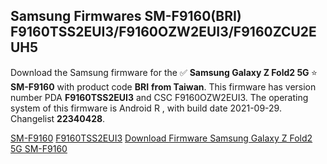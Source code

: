 <h2>Samsung Firmwares SM-F9160(BRI) F9160TSS2EUI3/F9160OZW2EUI3/F9160ZCU2EUH5</h2>
Download the Samsung firmware for the ✅ <strong>Samsung Galaxy Z Fold2 5G </strong> ⭐ <strong>SM-F9160</strong> with product code <strong>BRI</strong> <strong> from Taiwan</strong>. This firmware has version number PDA <strong>F9160TSS2EUI3</strong> and CSC F9160OZW2EUI3. The operating system of this firmware is Android R , with build date 2021-09-29. Changelist <strong>22340428</strong>.


[SM-F9160](https://samfirm.shop/samsung/model/SM-F9160)
[F9160TSS2EUI3](https://samfirm.shop/samsung/pda/F9160TSS2EUI3)
[Download Firmware Samsung Galaxy Z Fold2 5G SM-F9160](https://samfirm.shop/samsung/firmware/460850)
